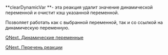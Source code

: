 
**clearDynamicVar **- эта реакция удалит значение динамической переменной и очистит кэш указанной переменной.



Позволяет работать как с выбранной переменной, так и со ссылкой на динамическую переменную.



[QNext. Динамические переменные](/ph/QNext-admin-reaction-DynamicVariable-05-01)

[QNext. Перечень реакции](/ph/QNext-admin-reaction-about-05-01)